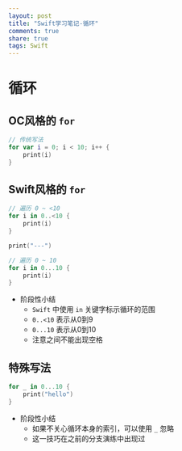 ```yaml
---
layout: post
title: "Swift学习笔记-循环"
comments: true
share: true
tags: Swift
---
```


# 循环

## OC风格的 `for`

```swift
// 传统写法
for var i = 0; i < 10; i++ {
    print(i)
}
```

## Swift风格的 `for`

```swift
// 遍历 0 ~ <10
for i in 0..<10 {
    print(i)
}

print("---")

// 遍历 0 ~ 10
for i in 0...10 {
    print(i)
}
```

* 阶段性小结
    * `Swift` 中使用 `in` 关键字标示循环的范围
    * `0..<10` 表示从0到9
    * `0...10` 表示从0到10
    * 注意之间不能出现空格

## 特殊写法

```swift
for _ in 0...10 {
    print("hello")
}
```

* 阶段性小结
    * 如果不关心循环本身的索引，可以使用 `_` 忽略
    * 这一技巧在之前的分支演练中出现过



